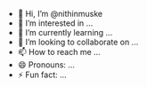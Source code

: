 - 👋 Hi, I’m @nithinmuske
- 👀 I’m interested in ...
- 🌱 I’m currently learning ...
- 💞️ I’m looking to collaborate on ...
- 📫 How to reach me ...
- 😄 Pronouns: ...
- ⚡ Fun fact: ...

<!---
nithinmuske/nithinmuske is a ✨ special ✨ repository because its `README.md` (this file) appears on your GitHub profile.
You can click the Preview link to take a look at your changes.
--->
